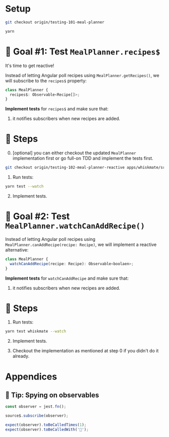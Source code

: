 # Setup

```sh
git checkout origin/testing-101-meal-planner

yarn
```

# 🎯 Goal #1: Test `MealPlanner.recipes$`

It's time to get reactive!

Instead of letting Angular poll recipes using `MealPlanner.getRecipes()`, we will subscribe to the `recipes$` property:

```ts
class MealPlanner {
  recipes$: Observable<Recipe[]>;
}
```

**Implement tests** for `recipes$` and make sure that:

1. it notifies subscribers when new recipes are added.

# 📝 Steps

0. [optional] you can either checkout the updated `MealPlanner` implementation first or go full-on TDD and implement the tests first.
```sh
git checkout origin/testing-102-meal-planner-reactive apps/whiskmate/src/app/meal-planner/meal-planner.service.ts
```

1. Run tests:

```sh
yarn test --watch
```

2. Implement tests.

# 🎯 Goal #2: Test `MealPlanner.watchCanAddRecipe()`

Instead of letting Angular poll recipes using `MealPlanner.canAddRecipe(recipe: Recipe)`, we will implement a reactive alternative:

```ts
class MealPlanner {
  watchCanAddRecipe(recipe: Recipe): Observable<boolaen>;
}
```

**Implement tests** for `watchCanAddRecipe` and make sure that:

1. it notifies subscribers when new recipes are added.

# 📝 Steps

1. Run tests:

```sh
yarn test whiskmate --watch
```

2. Implement tests.

3. Checkout the implementation as mentioned at step 0 if you didn't do it already.


# Appendices

## 🎁 Tip: Spying on observables

```ts
const observer = jest.fn();

source$.subscribe(observer);

expect(observer).toBeCalledTimes(1);
expect(observer).toBeCalledWith('🍔');
```
